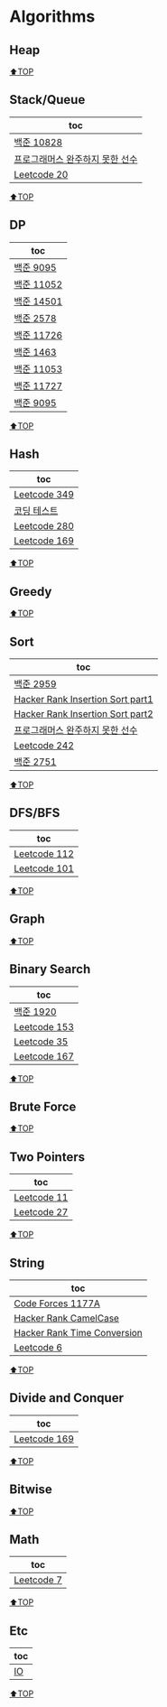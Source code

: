# Algorithms
## Heap
[⬆TOP](#Algorithms)

## Stack/Queue
| toc                                                                |
| ------------------------------------------------------------------ |
| [백준 10828](Baekjoon/10828_stack.md)                              |
| [프로그래머스 완주하지 못한 선수](Programmers/완주하지못한선수.md) |
| [Leetcode 20](LeetCode/ValidParentheses.md)                        |

[⬆TOP](#Algorithms)

## DP
| toc                                  |
| ------------------------------------ |
| [백준 9095](Baekjoon/9095_dp.md)     |
| [백준 11052](Baekjoon/11052_dp.md)   |
| [백준 14501](Baekjoon/14501_dp.md)   |
| [백준 2578](Baekjoon/2578_stairs.md) |
| [백준 11726](Baekjoon/11726_dp.md)   |
| [백준 1463](Baekjoon/1463_세연산.md) |
| [백준 11053](Baekjoon/11053_부분수열증가.md)|
| [백준 11727](Baekjoon/11727_직사각형2.md)|
|[백준 9095](Baekjoon/9095_정수합.md)|

[⬆TOP](#Algorithms)

## Hash
| toc                                                             |
| --------------------------------------------------------------- |
| [Leetcode 349](LeetCode/349InterSectionOfTwoArrays.md)          |
| [코딩 테스트](Etc/hash_practice.md)                             |
| [Leetcode 280](LeetCode/InsertDeleteGetRandomO(1).md)           |
| [Leetcode 169](https://leetcode.com/problems/majority-element/) |

[⬆TOP](#Algorithms)

## Greedy
[⬆TOP](#Algorithms)

## Sort
| toc                                                                |
| ------------------------------------------------------------------ |
| [백준 2959](Baekjoon/2959KORNISLAV.md)                             |
| [Hacker Rank Insertion Sort part1](HackerRank/InsertionSort.md)    |
| [Hacker Rank Insertion Sort part2](HackerRank/InsertionSort2.md)   |
| [프로그래머스 완주하지 못한 선수](Programmers/완주하지못한선수.md) |
| [Leetcode 242](LeetCode/ValidAnagram.md)                           |
| [백준 2751](Baekjoon/2751_오름차순.md)                             |

[⬆TOP](#Algorithms)

## DFS/BFS
| toc                                       |
| ----------------------------------------- |
| [Leetcode 112](LeetCode/112PathSum.md)    |
| [Leetcode 101](LeetCode/SymmetricTree.md) |

[⬆TOP](#Algorithms)

## Graph
[⬆TOP](#Algorithms)

## Binary Search
| toc                                        |
| ------------------------------------------ |
| [백준 1920](Baekjoon/1920_find_num.md)     |
| [Leetcode 153](LeetCode/FindMinimum.md)    |
| [Leetcode 35](LeetCode/SearchInsertion.md) |
| [Leetcode 167](LeetCode/TwoSum2.md)        |

[⬆TOP](#Algorithms)

## Brute Force
[⬆TOP](#Algorithms)

## Two Pointers
| toc                                               |
| ------------------------------------------------- |
| [Leetcode 11](LeetCode/ContainerWithMostWater.md) |
| [Leetcode 27](LeetCode/RemoveElement.md)          |

[⬆TOP](#Algorithms)

## String
| toc                                                         |
| ----------------------------------------------------------- |
| [Code Forces 1177A](CodeForces/1177a.md)                    |
| [Hacker Rank CamelCase](HackerRank/CamelCase.md)            |
| [Hacker Rank Time Conversion](HackerRank/TimeConversion.md) |
| [Leetcode 6](LeetCode/ZigZagConversion.md)                  |

[⬆TOP](#Algorithms)

## Divide and Conquer
| toc                                                             |
| --------------------------------------------------------------- |
| [Leetcode 169](https://leetcode.com/problems/majority-element/) |

[⬆TOP](#Algorithms)

## Bitwise
[⬆TOP](#Algorithms)

## Math
| toc                                      |
| ---------------------------------------- |
| [Leetcode 7](LeetCode/ReverseInteger.md) |

[⬆TOP](#Algorithms)

## Etc
| toc                  |
| -------------------- |
| [IO](Baekjoon/io.md) |

[⬆TOP](#Algorithms)